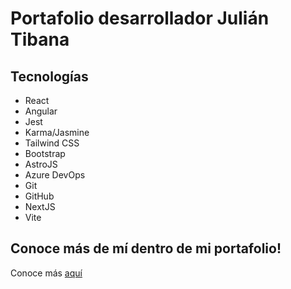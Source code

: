 # Portafolio desarrollador Julián Tibana

## Tecnologías

- React
- Angular
- Jest
- Karma/Jasmine
- Tailwind CSS
- Bootstrap
- AstroJS
- Azure DevOps
- Git
- GitHub
- NextJS
- Vite

## Conoce más de mí dentro de mi portafolio!

Conoce más [aquí](https://portfolio-juliant908.vercel.app/)
